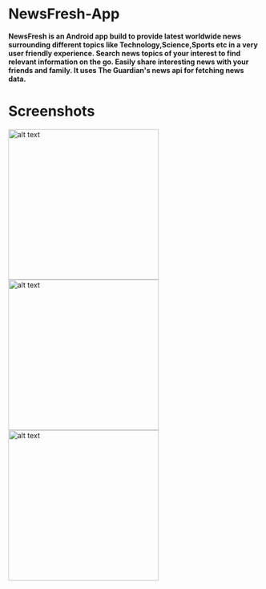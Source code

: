 # NewsFresh-App
**NewsFresh is an Android app build to provide latest worldwide news surrounding different topics like Technology,Science,Sports etc in a very user friendly experience.
Search news topics of your interest to find relevant information on the go.
Easily share interesting news with your friends and family.
It uses The Guardian's news api for fetching news data.**

# Screenshots
<img src="https://user-images.githubusercontent.com/67758318/105570043-ad489b80-5d6c-11eb-98ab-afaf17f51cfd.jpg" alt="alt text" width="300">   <img src="https://user-images.githubusercontent.com/67758318/105570054-bcc7e480-5d6c-11eb-91d8-d91116c92d7f.jpg" alt="alt text" width="300">   <img src="https://user-images.githubusercontent.com/67758318/105570056-c3eef280-5d6c-11eb-818e-1ac3b9a2d6dd.jpg" alt="alt text" width="300">
